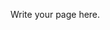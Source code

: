 <!--
.. title: LyX
.. slug: lyx
.. date: 2019-09-02 11:29:38 UTC+01:00
.. tags: 
.. category: 
.. link: 
.. description: 
.. type: text
-->

Write your page here.
